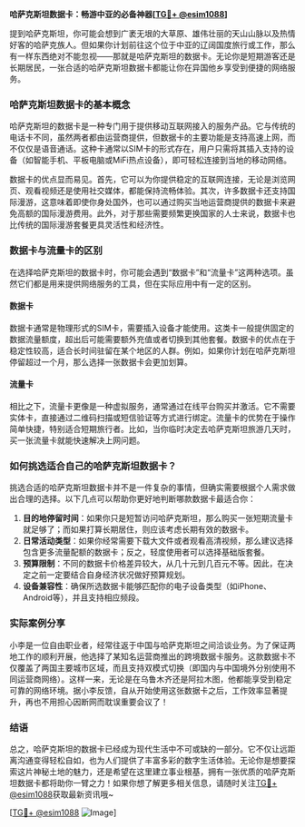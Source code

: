 **哈萨克斯坦数据卡：畅游中亚的必备神器[[TG💪+ @esim1088](https://t.me/s/esim1088)]**

提到哈萨克斯坦，你可能会想到广袤无垠的大草原、雄伟壮丽的天山山脉以及热情好客的哈萨克族人。但如果你计划前往这个位于中亚的辽阔国度旅行或工作，那么有一样东西绝对不能忽视——那就是哈萨克斯坦的数据卡。无论你是短期游客还是长期居民，一张合适的哈萨克斯坦数据卡都能让你在异国他乡享受到便捷的网络服务。

### 哈萨克斯坦数据卡的基本概念

哈萨克斯坦的数据卡是一种专门用于提供移动互联网接入的服务产品。它与传统的电话卡不同，虽然两者都由运营商提供，但数据卡的主要功能是支持高速上网，而不仅仅是语音通话。这种卡通常以SIM卡的形式存在，用户只需将其插入支持的设备（如智能手机、平板电脑或MiFi热点设备），即可轻松连接到当地的移动网络。

数据卡的优点显而易见。首先，它可以为你提供稳定的互联网连接，无论是浏览网页、观看视频还是使用社交媒体，都能保持流畅体验。其次，许多数据卡还支持国际漫游，这意味着即使你身处国外，也可以通过购买当地运营商提供的数据卡来避免高额的国际漫游费用。此外，对于那些需要频繁更换国家的人士来说，数据卡也比传统的国际漫游套餐更具灵活性和经济性。

### 数据卡与流量卡的区别

在选择哈萨克斯坦的数据卡时，你可能会遇到“数据卡”和“流量卡”这两种选项。虽然它们都是用来提供网络服务的工具，但在实际应用中有一定的区别。

#### 数据卡
数据卡通常是物理形式的SIM卡，需要插入设备才能使用。这类卡一般提供固定的数据流量额度，超出后可能需要额外充值或者切换到其他套餐。数据卡的优点在于稳定性较高，适合长时间驻留在某个地区的人群。例如，如果你计划在哈萨克斯坦停留超过一个月，那么选择一张数据卡会更加划算。

#### 流量卡
相比之下，流量卡更像是一种虚拟服务，通常通过在线平台购买并激活。它不需要实体卡，直接通过二维码扫描或短信验证等方式进行绑定。流量卡的优势在于操作简单快捷，特别适合短期旅行者。比如，当你临时决定去哈萨克斯坦旅游几天时，买一张流量卡就能快速解决上网问题。

### 如何挑选适合自己的哈萨克斯坦数据卡？

挑选合适的哈萨克斯坦数据卡并不是一件复杂的事情，但确实需要根据个人需求做出合理的选择。以下几点可以帮助你更好地判断哪款数据卡最适合你：

1. **目的地停留时间**：如果你只是短暂访问哈萨克斯坦，那么购买一张短期流量卡就足够了；而如果打算长期居住，则应该考虑长期有效的数据卡。
2. **日常活动类型**：如果你经常需要下载大文件或者观看高清视频，那么建议选择包含更多流量配额的数据卡；反之，轻度使用者可以选择基础版套餐。
3. **预算限制**：不同的数据卡价格差异较大，从几十元到几百元不等。因此，在决定之前一定要结合自身经济状况做好预算规划。
4. **设备兼容性**：确保所选数据卡能够匹配你的电子设备类型（如iPhone、Android等），并且支持相应频段。

### 实际案例分享

小李是一位自由职业者，经常往返于中国与哈萨克斯坦之间洽谈业务。为了保证两地工作的顺利开展，他选择了某知名运营商推出的跨境数据卡服务。这款数据卡不仅覆盖了两国主要城市区域，而且支持双模式切换（即国内与中国境外分别使用不同运营商网络）。这样一来，无论是在乌鲁木齐还是阿拉木图，他都能享受到稳定可靠的网络环境。据小李反馈，自从开始使用这张数据卡之后，工作效率显著提升，再也不用担心因断网而耽误重要会议了！

### 结语

总之，哈萨克斯坦的数据卡已经成为现代生活中不可或缺的一部分。它不仅让远距离沟通变得轻松自如，也为人们提供了丰富多彩的数字生活体验。无论你是想要探索这片神秘土地的魅力，还是希望在这里建立事业根基，拥有一张优质的哈萨克斯坦数据卡都将助你一臂之力！如果你想了解更多相关信息，请随时关注[TG💪+ @esim1088](https://t.me/s/esim1088)获取最新资讯哦~

[[TG💪+ @esim1088](https://t.me/s/esim1088) ![Image](https://i.postimg.cc/4NQfJmqS/Snipaste-2025-05-13-00-14-12.png)]